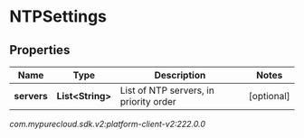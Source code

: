 # NTPSettings


## Properties

| Name | Type | Description | Notes |
| ------------ | ------------- | ------------- | ------------- |
| **servers** | **List&lt;String&gt;** | List of NTP servers, in priority order |  [optional] |




_com.mypurecloud.sdk.v2:platform-client-v2:222.0.0_
